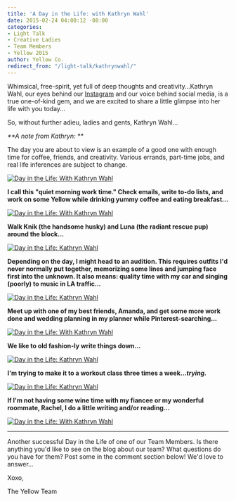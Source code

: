 ```yaml
---
title: 'A Day in the Life: with Kathryn Wahl'
date: 2015-02-24 04:00:12 -08:00
categories:
- Light Talk
- Creative Ladies
- Team Members
- Yellow 2015
author: Yellow Co.
redirect_from: "/light-talk/kathrynwahl/"
---
```


Whimsical, free-spirit, yet full of deep thoughts and creativity...Kathryn Wahl, our eyes behind our [Instagram](https://instagram.com/yellowconference/) and our voice behind social media, is a true one-of-kind gem, and we are excited to share a little glimpse into her life with you today...

So, without further adieu, ladies and gents, Kathryn Wahl...

_**A note from Kathryn: **_

The day you are about to view is an example of a good one with enough time for coffee, friends, and creativity. Various errands, part-time jobs, and real life inferences are subject to change.

[![Day in the Life: With Kathryn Wahl](https://yellow-blog-images.imgix.net/2015/02/kbloom1.jpg)](https://yellow-blog-images.imgix.net/2015/02/kbloom1.jpg)

**I call this "quiet morning work time." Check emails, write to-do lists, and work on some Yellow while drinking yummy coffee and eating breakfast...**

[![Day in the Life: With Kathryn Wahl](https://yellow-blog-images.imgix.net/2015/02/Kbloom.jpg)](https://yellow-blog-images.imgix.net/2015/02/Kbloom.jpg)

**Walk Knik (the handsome husky) and Luna (the radiant rescue pup) around the block...**

[![Day in the Life: Kathryn Wahl](https://yellow-blog-images.imgix.net/2015/02/KathrynBloom3.jpg)](https://yellow-blog-images.imgix.net/2015/02/KathrynBloom3.jpg)

**Depending on the day, I might head to an audition. This requires outfits I'd never normally put together, memorizing some lines and jumping face first into the unknown. It also means: quality time with my car and singing (poorly) to music in LA traffic...**

[![Day in the Life: Kathryn Wahl](https://yellow-blog-images.imgix.net/2015/02/kathryn5.jpg)](https://yellow-blog-images.imgix.net/2015/02/kathryn5.jpg)

**Meet up with one of my best friends, Amanda, and get some more work done and wedding planning in my planner while Pinterest-searching...**

[![Day in the Life: With Kathryn Wahl](https://yellow-blog-images.imgix.net/2015/02/Kathryn9.jpg)](https://yellow-blog-images.imgix.net/2015/02/Kathryn9.jpg)

**We like to old fashion-ly write things down...**

[![Day in the Life: Kathryn Wahl](https://yellow-blog-images.imgix.net/2015/02/Kathryn7.jpg)](https://yellow-blog-images.imgix.net/2015/02/Kathryn7.jpg)

**I'm trying to make it to a workout class three times a week..._trying._**

[![Day in the Life: Kathryn Wahl](https://yellow-blog-images.imgix.net/2015/02/Kathryn8.jpg)](https://yellow-blog-images.imgix.net/2015/02/Kathryn8.jpg)

**If I'm not having some wine time with my fiancee or my wonderful roommate, Rachel, I do a little writing and/or reading...**

[![Day in the Life: With Kathryn Wahl](https://yellow-blog-images.imgix.net/2015/02/Kathryn10.jpg)](https://yellow-blog-images.imgix.net/2015/02/Kathryn10.jpg)

---

Another successful Day in the Life of one of our Team Members. Is there anything you'd like to see on the blog about our team? What questions do you have for them? Post some in the comment section below! We'd love to answer...

Xoxo,

The Yellow Team
